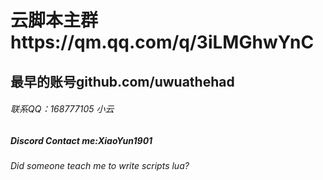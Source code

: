 # 云脚本主群https://qm.qq.com/q/3iLMGhwYnC
## 最早的账号github.com/uwuathehad
###### 联系QQ：168777105 小云
##### Discord Contact me:XiaoYun1901
###### Did someone teach me to write scripts lua?



























<!---
你发现了彩蛋，我骗你


##### 2023年1月14日 - 2023年7月16日
```lua
-  V1.0.0 : 小云开始学习lua脚本并进行测试
-  V1.0.1 : 不知道什么好昵称脚本，我选择云昵称，发布新的云脚本，修复承重脚本和呱鸡脚本的问题
-  V1.0.2 : 小云与莫羽开始有效合作
-  V1.0.3 : 添加新功能
-  V1.0.4 - V1.0.5 : 引入免费白名单系统
-  V1.0.6 : 云脚本被破解了，正在找更强的加密
-  V1.0.7 : 使用混淆MoonSecV3加密，移除白名单系统，添加了两个游戏
-  V1.0.8 - V1.1.1 : 增加新脚本
-  V1.1.2 : 此版本不包括服务器支持功能，有数字错了
-  V1.1.3 : 新增自动支持服务器功能
-  V1.1.4 - V1.2.6 : 开发更强功能，我的云脚本被圈钱了（40块钱），云脚本没有付费！！
-  V1.2.7 : 最后一次更新，小云宣布退圈，原因为龙叔和初夏讨厌小云

 
 
 当前版本：V1.2.7 
 制作者：小云 
 还在用lib：Darkrai X,普通ui,Orino,Silent,Kinx
 有多少个服务器：支持15个服务器
 联系方式： 
- QQ：168777105
- 手机：vivo Y5s, vivo Y77, vivo Y78
- 注明：有电脑
 
 2023年8月

 快手发云脚本视频后（不是小云发，还要钱）
 我的云脚本被圈钱了（40块钱），云脚本没有付费！！
 龙叔都信了，以为是40元！
```
## 小云以为是假龙叔（小号）
### 2023年12月3日，小云回归了？新云脚本重制版！小云被龙叔打死了😭
##### 从2024年2月至今
```lua
-  V1.2.8 : 新鲨口生求2
-  V1.2.9 - V1.3.0 : 增加多个脚本支持
-  V1.3.1 : 推出新云中心
-  V1.3.2 - V2.2.1 : 持续增强，加入更多脚本和游戏支持
-  V1.5.0 : 云中心已停止免费
❗别让全部人用云脚本！不更新！！快忘记


 当前版本：V2.2.1 
 制作者：小云 
 还在用lib：Silent
 有多少个服务器：支持59个服务器
 联系方式： 
- QQ：168777105
- 手机：vivo Y78,vivo Y78, iPhone 13, iPhone 15 Pro
- 注明：小云家有电脑
```

--->